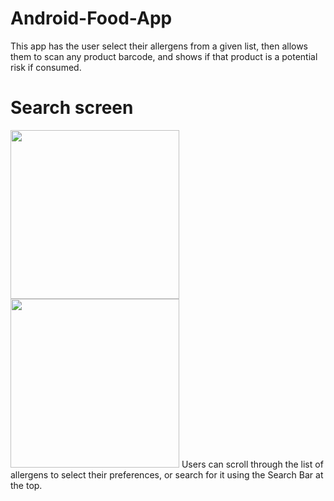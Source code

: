 # Android-Food-App
This app has the user select their allergens from a given list, then allows them to scan any product barcode, and shows if that product is a potential risk if consumed.

# Search screen
<span>
  <img src="https://github.com/user-attachments/assets/bc8d505f-4a14-482f-8d6e-9d0241d078f3" width="270">
  <img src="https://github.com/user-attachments/assets/d74da80c-0e15-4dfd-9b26-11152e10a6d7" width="270">
</span>
Users can scroll through the list of allergens to select their preferences, or search for it using the Search Bar at the top.
